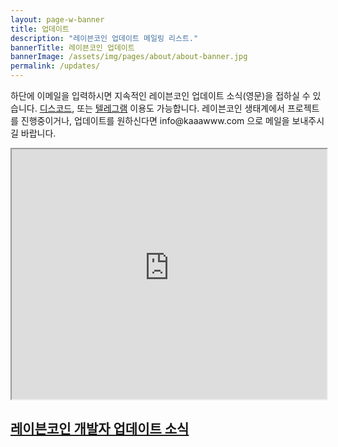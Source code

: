 ```yaml
---
layout: page-w-banner
title: 업데이트
description: "레이븐코인 업데이트 메일링 리스트."
bannerTitle: 레이븐코인 업데이트
bannerImage: /assets/img/pages/about/about-banner.jpg
permalink: /updates/
---
```



<div class="wrapper mt-8">
  <p> 하단에 이메일을 입력하시면 지속적인 레이븐코인 업데이트 소식(영문)을 접하실 수 있습니다. <a href='https://discord.gg/jn6uhur'>디스코드</a>, 또는 <a href='https://t.me/RavencoinDev'>텔레그램</a> 이용도 가능합니다. 레이븐코인 생태계에서 프로젝트를 진행중이거나, 업데이트를 원하신다면 info@kaaawww.com 으로 메일을 보내주시길 바랍니다.</p>  
</div>


<div class="section-cta mt-4 pb-10">
  <iframe height='400' width='100%' src='https://cdn.forms-content.sg-form.com/8ec7a872-d599-11e9-ada2-7a44cc589a29'></iframe>
</div>


<div class="wrapper mt-4 pb-10">
  	<a href='/devupdates'><h2>레이븐코인 개발자 업데이트 소식</h2></a>
</div>
